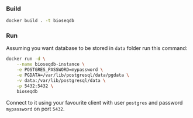 ### Build
```sh
docker build . -t bioseqdb
```
### Run
Assuming you want database to be stored in `data` folder run this command:
```sh
docker run -d \
	--name bioseqdb-instance \
	-e POSTGRES_PASSWORD=mypassword \
	-e PGDATA=/var/lib/postgresql/data/pgdata \
	-v data:/var/lib/postgresql/data \
	-p 5432:5432 \
	bioseqdb
```
Connect to it using your favourite client with user `postgres` and password `mypassword` on port `5432`.
